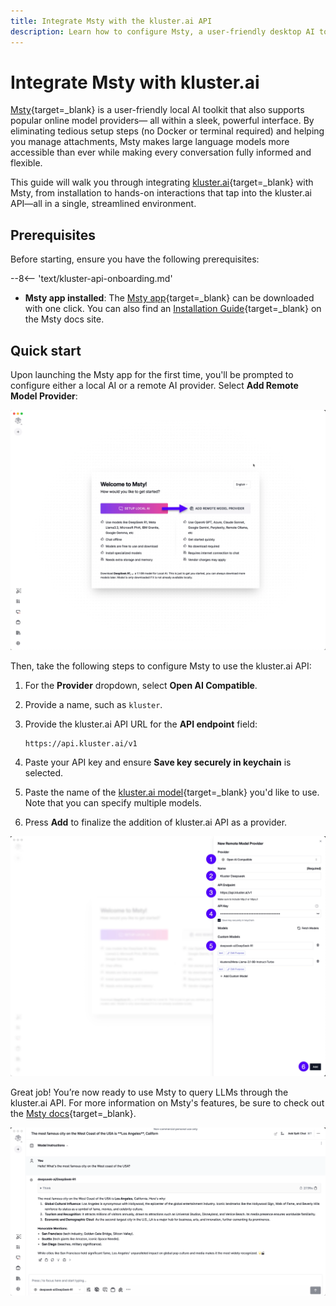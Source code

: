 ```yaml
---
title: Integrate Msty with the kluster.ai API
description: Learn how to configure Msty, a user-friendly desktop AI toolkit that allows attachments and easy conversation management, to use the kluster.ai API.
---
```


# Integrate Msty with kluster.ai

[Msty](https://msty.app/){target=_blank} is a user-friendly local AI toolkit that also supports popular online model providers— all within a sleek, powerful interface. By eliminating tedious setup steps (no Docker or terminal required) and helping you manage attachments, Msty makes large language models more accessible than ever while making every conversation fully informed and flexible.

This guide will walk you through integrating [kluster.ai](https://www.kluster.ai/){target=\_blank} with Msty, from installation to hands-on interactions that tap into the kluster.ai API—all in a single, streamlined environment.

## Prerequisites

Before starting, ensure you have the following prerequisites:

--8<-- 'text/kluster-api-onboarding.md'
- **Msty app installed**: The [Msty app](https://msty.app/){target=_blank} can be downloaded with one click. You can also find an [Installation Guide](https://docs.msty.app/getting-started/download){target=\_blank} on the Msty docs site.

## Quick start

Upon launching the Msty app for the first time, you'll be prompted to configure either a local AI or a remote AI provider. Select **Add Remote Model Provider**:

![Launch screen](/images/get-started/integrations/msty/msty-1.webp)

Then, take the following steps to configure Msty to use the kluster.ai API:

1. For the **Provider** dropdown, select **Open AI Compatible**.
2. Provide a name, such as `kluster`.
3. Provide the kluster.ai API URL for the **API endpoint** field:

    ```text
    https://api.kluster.ai/v1
    ```

4. Paste your API key and ensure **Save key securely in keychain** is selected.
5. Paste the name of the [kluster.ai model](/get-started/models/){target=\_blank} you'd like to use. Note that you can specify multiple models.
6. Press **Add** to finalize the addition of kluster.ai API as a provider.

![Configure remote model screen](/images/get-started/integrations/msty/msty-2.webp)

Great job! You’re now ready to use Msty to query LLMs through the kluster.ai API. For more information on Msty's features, be sure to check out the [Msty docs](https://docs.msty.app/getting-started/onboarding){target=\_blank}.

![Interact with LLM](/images/get-started/integrations/msty/msty-3.webp)